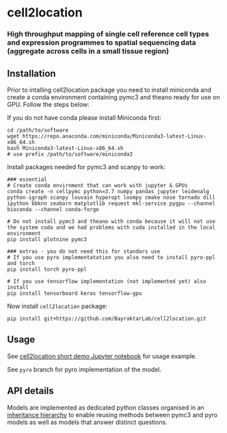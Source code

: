 # cell2location
### High throughput mapping of single cell reference cell types and expression programmes to spatial sequencing data (aggregate across cells in a small tissue region)

## Installation

Prior to intalling cell2location package you need to install miniconda and create a conda environment containing pymc3 and theano ready for use on GPU. Follow the steps below:   

If you do not have conda please install Miniconda first:   
```
cd /path/to/software
wget https://repo.anaconda.com/miniconda/Miniconda3-latest-Linux-x86_64.sh
bash Miniconda3-latest-Linux-x86_64.sh
# use prefix /path/to/software/miniconda3
```

Install packages needed for pymc3 and scanpy to work:   
```
### essential
# Create conda envirnment that can work with jupyter & GPUs
conda create -n cellpymc python=3.7 numpy pandas jupyter leidenalg python-igraph scanpy louvain hyperopt loompy cmake nose tornado dill ipython bbknn seaborn matplotlib request mkl-service pygpu --channel bioconda --channel conda-forge

# Do not install pymc3 and theano with conda because it will not use the system cuda and we had problems with cuda installed in the local environment
pip install plotnine pymc3

### extras - you do not need this for standars use
# If you use pyro implementatation you also need to install pyro-ppl and torch
pip install torch pyro-ppl

# If you use tensorflow implementation (not implemented yet) also install
pip install tensorboard keras tensorflow-gpu
```

Now install `cell2location` package:   
```
pip install git+https://github.com/BayraktarLab/cell2location.git
```

## Usage

See [cell2location short demo Jupyter notebook](https://github.com/BayraktarLab/cell2location/blob/master/notebooks/cell2location_short_demo.ipynb) for usage example.   

See `pyro` branch for pyro implementation of the model.  

## API details

Models are implemented as dedicated python classes organised in an [inheritance hierarchy](https://github.com/BayraktarLab/cell2location/blob/master/pycell2location/models/README.md) to enable reusing methods between pymc3 and pyro models as well as models that answer distinct questions.  
